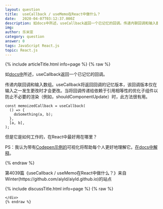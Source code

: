 ```yaml
---
layout: question
title:  useCallback / useMemo在React中做什么？
date:   2020-04-07T03:12:37.000Z
description: 如docs中所述，useCallback返回一个已记忆的回调。传递内联回调和输入数组。useCallback将返回回调的记忆版本，该回调版本仅在输入之...
img: 
author: 乐米亚
category: question
answer: 0
tags: JavaScript React.js
topic: React.js
---
```

<div class="article-root">
  <div class="article">
    {% include articleTitle.html info=page %}
    {% raw %}
    <div class="article-content"><p><font style="vertical-align: inherit;"><font style="vertical-align: inherit;">如</font></font><a href="https://reactjs.org/docs/hooks-reference.html#usecallback" rel="noreferrer"><font style="vertical-align: inherit;"><font style="vertical-align: inherit;">docs中</font></font></a><font style="vertical-align: inherit;"><font style="vertical-align: inherit;">所述</font><font style="vertical-align: inherit;">，useCallback返回一个已记忆的回调。</font></font></p>

<p><font style="vertical-align: inherit;"><font style="vertical-align: inherit;">传递内联回调和输入数组。</font><font style="vertical-align: inherit;">useCallback将返回回调的记忆版本，该回调版本仅在输入之一发生更改时才会更改。</font><font style="vertical-align: inherit;">当将回调传递给依赖于引用相等性的优化子组件以防止不必要的渲染（例如，shouldComponentUpdate）时，此方法很有用。</font></font></p>

<pre><code>const memoizedCallback = useCallback(<font></font>
  () =&gt; {<font></font>
    doSomething(a, b);<font></font>
  },<font></font>
  [a, b],<font></font>
);<font></font>
</code></pre>

<p><font style="vertical-align: inherit;"><font style="vertical-align: inherit;">但是它是如何工作的，在React中最好用在哪里？ </font></font></p>

<p><font style="vertical-align: inherit;"><font style="vertical-align: inherit;">PS：我认为带有</font></font><a href="https://codesandbox.io/s/q87kznyp69" rel="noreferrer"><font style="vertical-align: inherit;"><font style="vertical-align: inherit;">Codepen示例的</font></font></a><font style="vertical-align: inherit;"><font style="vertical-align: inherit;">可视化</font><font style="vertical-align: inherit;">将帮助每个人更好地理解它。</font></font><a href="https://usehooks.com/useMemo/" rel="noreferrer"><font style="vertical-align: inherit;"><font style="vertical-align: inherit;">在docs中解释</font></font></a><font style="vertical-align: inherit;"><font style="vertical-align: inherit;">。</font></font></p></div>
    {% endraw %}
  </div>
  <p class="winter_mark">第4039篇《useCallback / useMemo在React中做什么？》来自Winter(https://github.com/aiyld/aiyld.github.io)的站点</p>
  <div class="discuss-wrapper">
    {% include discussTitle.html info=page %}
    {% raw %}
    <div class="discuss-list">
    
    </div>
    {% endraw %}
  </div>
<div>
